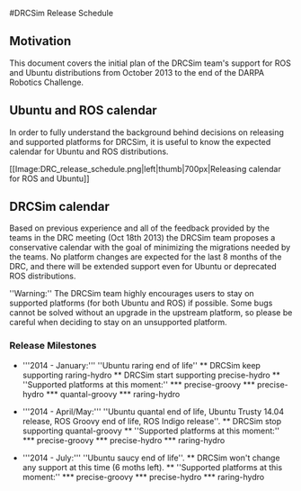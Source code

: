 #DRCSim Release Schedule

## Motivation
This document covers the initial plan of the DRCSim team's support for ROS and Ubuntu distributions from October 2013 to the end of the DARPA Robotics Challenge.

## Ubuntu and ROS calendar 
In order to fully understand the background behind decisions on releasing and supported platforms for DRCSim, it is useful to know the expected calendar for Ubuntu and ROS distributions. 

[[Image:DRC_release_schedule.png|left|thumb|700px|Releasing calendar for ROS and Ubuntu]]

<div style="clear: both"></div>

## DRCSim calendar

Based on previous experience and all of the feedback provided by the teams in the DRC meeting (Oct 18th 2013) the DRCSim team proposes a conservative calendar with the goal of minimizing the migrations needed by the teams. No platform changes are expected for the last 8 months of the DRC, and there will be extended support even for Ubuntu or deprecated ROS distributions.

''Warning:'' The DRCSim team highly encourages users to stay on supported platforms (for both Ubuntu and ROS) if possible. Some bugs cannot be solved without an upgrade in the upstream platform, so please be careful when deciding to stay on an unsupported platform. 

### Release Milestones

* '''2014 - January:''' ''Ubuntu raring end of life''
** DRCSim keep supporting raring-hydro
** DRCSim start supporting precise-hydro
** ''Supported platforms at this moment:''
*** precise-groovy
*** precise-hydro
*** quantal-groovy
*** raring-hydro

* '''2014 - April/May:''' ''Ubuntu quantal end of life, Ubuntu Trusty 14.04 release, ROS Groovy end of life, ROS Indigo release''.
** DRCSim stop supporting quantal-groovy
** ''Supported platforms at this moment:''
*** precise-groovy
*** precise-hydro
*** raring-hydro

* '''2014 - July:''' ''Ubuntu saucy end of life''.
** DRCSim won't change any support at this time (6 moths left).
** ''Supported platforms at this moment:''
*** precise-groovy
*** precise-hydro
*** raring-hydro
